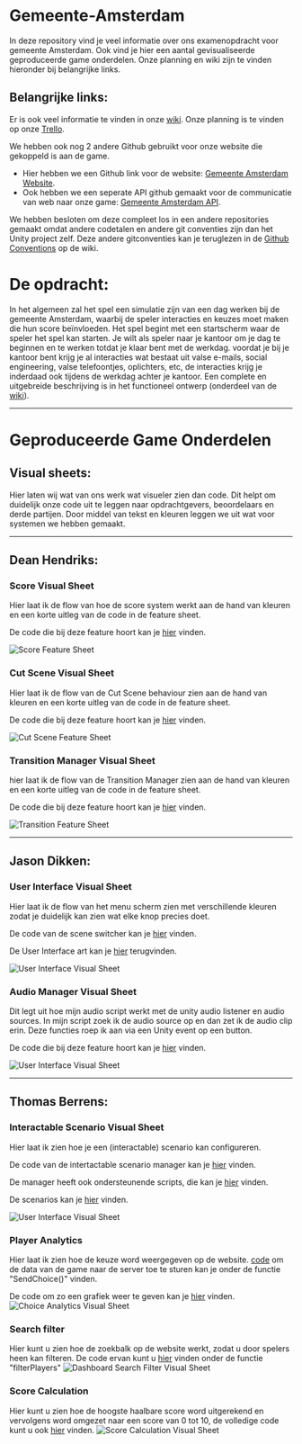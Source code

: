 # Gemeente-Amsterdam
In deze repository vind je veel informatie over ons examenopdracht voor gemeente Amsterdam. Ook vind je hier een aantal gevisualiseerde geproduceerde game onderdelen. 
Onze planning en wiki zijn te vinden hieronder bij belangrijke links.

## Belangrijke links:
Er is ook veel informatie te vinden in onze [wiki](https://github.com/thomasberrens/Gemeente-Amsterdam/wiki).
Onze planning is te vinden op onze [Trello](https://trello.com/b/I5btxegt/gemeente-amsterdam).

We hebben ook nog 2 andere Github gebruikt voor onze website die gekoppeld is aan de game.
- Hier hebben we een Github link voor de website: [Gemeente Amsterdam Website](https://github.com/thomasberrens/Gemeente-Amsterdam-Website).
- Ook hebben we een seperate API github gemaakt voor de communicatie van web naar onze game: [Gemeente Amsterdam API](https://github.com/thomasberrens/Gemeente-Amsterdam-API).

We hebben besloten om deze compleet los in een andere repositories gemaakt omdat andere codetalen en andere git conventies zijn dan het Unity project zelf. Deze andere gitconventies kan je teruglezen in de [Github Conventions](https://github.com/thomasberrens/Gemeente-Amsterdam/wiki/Github-Flow) op de wiki. 

# De opdracht:
In het algemeen zal het spel een simulatie zijn van een dag werken bij de gemeente Amsterdam, waarbij de speler interacties en keuzes moet maken die hun score beïnvloeden. Het spel begint met een startscherm waar de speler het spel kan starten. Je wilt als speler naar je kantoor om je dag te beginnen en te werken totdat je klaar bent met de werkdag. voordat je bij je kantoor bent krijg je al interacties wat bestaat uit valse e-mails, social engineering, valse telefoontjes, oplichters, etc, de interacties krijg je inderdaad ook tijdens de werkdag achter je kantoor.
Een complete en uitgebreide beschrijving is in het functioneel ontwerp (onderdeel van de [wiki](https://github.com/thomasberrens/Gemeente-Amsterdam/wiki/Functioneel-Ontwerp)).

---

# Geproduceerde Game Onderdelen

## Visual sheets:
Hier laten wij wat van ons werk wat visueler zien dan code. Dit helpt om duidelijk onze code uit te leggen naar opdrachtgevers, beoordelaars en derde partijen.
Door middel van tekst en kleuren leggen we uit wat voor systemen we hebben gemaakt.

---

## Dean Hendriks:

  ### Score Visual Sheet
  
  Hier laat ik de flow van hoe de score system werkt aan de hand van kleuren en een korte uitleg van de code in de feature sheet.
  
  De code die bij deze feature hoort kan je [hier](https://github.com/thomasberrens/Gemeente-Amsterdam/tree/master/Assets/Scripts/ScoreSystem) vinden.
  
  ![Score Feature Sheet](https://github.com/thomasberrens/Gemeente-Amsterdam/blob/master/Wiki/VS_Score_Feature_Sheet.png?raw=true)
  
  ### Cut Scene Visual Sheet
  
  Hier laat ik de flow van de Cut Scene behaviour zien aan de hand van kleuren en een korte uitleg van de code in de feature sheet.
  
  De code die bij deze feature hoort kan je [hier](https://github.com/thomasberrens/Gemeente-Amsterdam/tree/master/Assets/Scripts/CutScene) vinden.
  
  ![Cut Scene Feature Sheet](https://github.com/thomasberrens/Gemeente-Amsterdam/blob/master/Wiki/VS_Cut_Scene_Behaviour_Sheet.png?raw=true)
  
  ### Transition Manager Visual Sheet
  
  hier laat ik de flow van de Transition Manager zien aan de hand van kleuren en een korte uitleg van de code in de feature sheet.
  
  De code die bij deze feature hoort kan je [hier](https://github.com/thomasberrens/Gemeente-Amsterdam/tree/develop/Assets/Scripts/Transition) vinden.
  
  ![Transition Feature Sheet](https://github.com/thomasberrens/Gemeente-Amsterdam/blob/master/Wiki/VS_Transition_ManagerFeature_Sheet.png)
  
  ---
  
## Jason Dikken:

 ### User Interface Visual Sheet
 
 Hier laat ik de flow van het menu scherm zien met verschillende kleuren zodat je duidelijk kan zien wat elke knop precies doet.
 
 De code van de scene switcher kan je [hier](https://github.com/thomasberrens/Gemeente-Amsterdam/blob/master/Assets/Scripts/SceneSwitcher.cs) vinden.
 
 De User Interface art kan je [hier](https://github.com/thomasberrens/Gemeente-Amsterdam/tree/master/Assets/Art/UI) terugvinden.
 
  ![User Interface Visual Sheet](https://github.com/thomasberrens/Gemeente-Amsterdam/blob/master/Wiki/VS_User_Interface_Flow.png?raw=true)

  ### Audio Manager Visual Sheet
 
 Dit legt uit hoe mijn audio script werkt met de unity audio listener en audio sources. In mijn script zoek ik de audio source op en dan zet ik de audio clip erin.
 Deze functies roep ik aan via een Unity event op een button.
 
 De code die bij deze feature hoort kan je [hier](https://github.com/thomasberrens/Gemeente-Amsterdam/blob/develop/Assets/Scripts/Audio/AudioManager.cs) vinden.
 
  ![User Interface Visual Sheet](https://github.com/thomasberrens/Gemeente-Amsterdam/blob/master/Wiki/VS_Audio_Manager_Sheet.png?raw=true)

---

## Thomas Berrens:

 ### Interactable Scenario Visual Sheet
 Hier laat ik zien hoe je een (interactable) scenario kan configureren.
 
 De code van de intertactable scenario manager kan je [hier](https://github.com/thomasberrens/Gemeente-Amsterdam/blob/develop/Assets/Scripts/ScenarioBuilder/InteractableScenarioManager.cs) vinden.
 
 De manager heeft ook ondersteunende scripts, die kan je [hier](https://github.com/thomasberrens/Gemeente-Amsterdam/tree/develop/Assets/Scripts/ScenarioBuilder) vinden.
 
 De scenarios kan je [hier](https://github.com/thomasberrens/Gemeente-Amsterdam/tree/develop/Assets/InteractableScenarios) vinden.
 
  ![User Interface Visual Sheet](https://github.com/thomasberrens/Gemeente-Amsterdam/blob/master/Wiki/VS_Interactable_Scenario.png?raw=true)
  
  ### Player Analytics
 Hier laat ik zien hoe de keuze word weergegeven op de website.
 [code](https://github.com/thomasberrens/Gemeente-Amsterdam/blob/develop/Assets/Scripts/ScenarioBuilder/InteractableScenarioManager.cs) om de data van de game naar de server toe te sturen kan je onder de functie "SendChoice()" vinden.

De code om zo een grafiek weer te geven kan je [hier](https://github.com/thomasberrens/Gemeente-Amsterdam-Website/blob/master/src/components/ChoiceGraph.vue) vinden.
 ![Choice Analytics Visual Sheet](https://github.com/thomasberrens/Gemeente-Amsterdam/blob/master/Wiki/VS_Choice_Analytics.png?raw=true)
 
### Search filter
Hier kunt u zien hoe de zoekbalk op de website werkt, zodat u door spelers heen kan filteren.
De code ervan kunt u [hier](https://github.com/thomasberrens/Gemeente-Amsterdam-Website/blob/master/src/views/DashboardView.vue) vinden onder de functie "filterPlayers"
 ![Dashboard Search Filter Visual Sheet](https://github.com/thomasberrens/Gemeente-Amsterdam/blob/master/Wiki/VS_Dashboard_Search_Filter.png?raw=true)
 
 ### Score Calculation
Hier kunt u zien hoe de hoogste haalbare score word uitgerekend en vervolgens word omgezet naar een score van 0 tot 10, de volledige code kunt u ook [hier](https://github.com/thomasberrens/Gemeente-Amsterdam/blob/master/Assets/Scripts/ScoreSystem/ScoreManager.cs) vinden.
![Score Calculation Visual Sheet](https://github.com/thomasberrens/Gemeente-Amsterdam/blob/master/Wiki/VS_Score_Calculation.png?raw=true)
